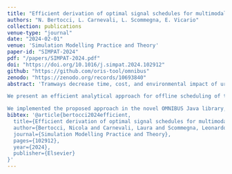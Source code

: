 ```yaml
---
title: "Efficient derivation of optimal signal schedules for multimodal intersections"
authors: "N. Bertocci, L. Carnevali, L. Scommegna, E. Vicario"
collection: publications
venue-type: "journal"
date: "2024-02-01"
venue: 'Simulation Modelling Practice and Theory'
paper-id: "SIMPAT-2024"
pdf: "/papers/SIMPAT-2024.pdf"
doi: "https://doi.org/10.1016/j.simpat.2024.102912"
github: "https://github.com/oris-tool/omnibus"
zenodo: "https://zenodo.org/records/10693840"
abstract: 'Tramways decrease time, cost, and environmental impact of urban transport, while requiring multimodal intersections where trams arriving with nominal periodic timetables may have right of way over road vehicles. Quantitative evaluation of stochastic models enables early exploration and online adaptation of design choices, identifying operational parameters that mitigate impact on road transport performance.

We present an efficient analytical approach for offline scheduling of traffic signals at multimodal intersections among road traffic flows and tram lines with right of way, minimizing the maximum expected percentage of queued vehicles of each flow with respect to sequence and duration of phases. To this end, we compute the expected queue size over time of each vehicle flow through a compositional approach, decoupling analyses of tram and road traffic. On the one hand, we define microscopic models of tram traffic, capturing periodic tram departures, bounded delays, and travel times with general (i.e., non-Exponential) distribution with bounded support, open to represent arrival and travel processes estimated from operational data. On the other hand, we define macroscopic models of road transport flows as finite-capacity vacation queues, with general vacation times determined by the transient probability that the intersection is available for vehicles, efficiently evaluating the exact expected queue size over time. We show that the distribution of the expected queue size of each flow at multiples of the hyperperiod, resulting from temporization of nominal tram arrivals and vehicle traffic signals, reaches a steady state within few hyper-periods. Therefore, transient analysis starting from this steady-state distribution and lasting for the hyper-period duration turns out to be sufficient to characterize road transport behavior over time intervals of arbitrary duration.

We implemented the proposed approach in the novel OMNIBUS Java library, and we compared against Simulation of Urban MObility (SUMO). Experimental results on case studies of real complexity with time-varying parameters show the approach effectiveness at identifying optimal traffic signal schedules, notably exploring in few minutes hundreds of schedules requiring tens of hours in SUMO.'
bibtex: '@article{bertocci2024efficient,
  title={Efficient derivation of optimal signal schedules for multimodal intersections},
  author={Bertocci, Nicola and Carnevali, Laura and Scommegna, Leonardo and Vicario, Enrico},
  journal={Simulation Modelling Practice and Theory},
  pages={102912},
  year={2024},
  publisher={Elsevier}
}'
---
```


